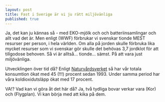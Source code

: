 ```yaml
---
layout: post
title: Fast i Sverige är vi ju rätt miljövänliga
published: true
---
```


Ja, det kan ju kännas så - med EKO-mjölk och och batteriinsamlingar och allt vad det är. Men enligt (WWF) förbrukar vi svenskar tionde MEST resurser per person, i hela världen. Om alla på jorden skulle förbruka lika mycket resurser som vi svenskar gör skulle det behövas 3,7 jordklot för att tillgodose behoven. Så vi är alltså... tionde... sämst. På att vara just miljövänliga.

Utvecklingen över tid då? Enligt [Naturvårdsverket](https://www.naturvardsverket.se/Documents/publikationer6400/978-91-620-6653-6.pdf?pid=14404 "Naturvårdsverket - Hållbara konsumtionsmönster") så har vår totala konsumtion ökat med 45 (!!!) procent sedan 1993. Under samma period har våra koldioxidutsläpp ökat med 17 procent. 

VA!? Vad kan vi göra åt det här då? Ja, två tydliga bovar verkar vara (Kor) och (Flygplan). Vi kan börja med att kika på dem.